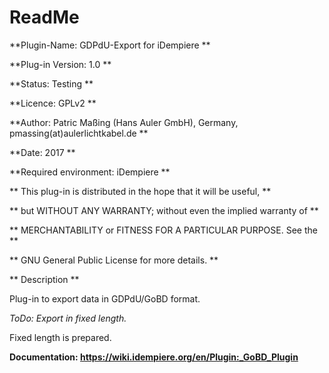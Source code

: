 # ReadMe #

**Plugin-Name: GDPdU-Export for iDempiere **

**Plug-in Version: 1.0 **

**Status: Testing **

**Licence: GPLv2 **

**Author: Patric Maßing (Hans Auler GmbH), Germany, pmassing(at)aulerlichtkabel.de **

**Date: 2017 **

**Required environment: iDempiere **


** This plug-in is distributed in the hope that it will be useful, **

** but WITHOUT ANY WARRANTY; without even the implied warranty of **

** MERCHANTABILITY or FITNESS FOR A PARTICULAR PURPOSE.  See the **

** GNU General Public License for more details. **


** Description **

Plug-in to export data in GDPdU/GoBD format.


*ToDo: Export in fixed length.*

 Fixed length is prepared.

**Documentation: https://wiki.idempiere.org/en/Plugin:_GoBD_Plugin**

